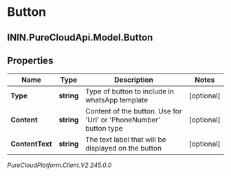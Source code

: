 # Button

## ININ.PureCloudApi.Model.Button

## Properties

|Name | Type | Description | Notes|
|------------ | ------------- | ------------- | -------------|
| **Type** | **string** | Type of button to include in whatsApp template | [optional] |
| **Content** | **string** | Content of the button. Use for &#39;Url&#39; or &#39;PhoneNumber&#39; button type | [optional] |
| **ContentText** | **string** | The text label that will be displayed on the button | [optional] |



_PureCloudPlatform.Client.V2 245.0.0_
